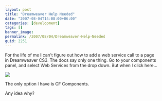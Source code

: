```yaml
---
layout: post
title: "Dreamweaver Help Needed"
date: "2007-08-04T14:08:00+06:00"
categories: [development]
tags: []
banner_image: 
permalink: /2007/08/04/Dreamweaver-Help-Needed
guid: 2251
---
```


For the life of me I can't figure out how to add a web service call to a page in Dreamweaver CS3. The docs say only one thing. Go to your components panel, and select Web Services from the drop down. But when I click here...

<img src="https://static.raymondcamden.com/images/dwcs.png">

The only option I have is CF Components.

Any idea why?